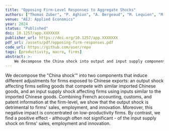 ```yaml
---
title: "Opposing Firm-Level Responses to Aggregate Shocks"
authors: ["Thomas Zuber", "P. Aghion", "A. Bergeaud", "M. Lequien", "M. Melitz"]
venue: "AEJ: Applied Economics"
year: 2024
status: "Published"
doi: 10.1257/app.XXXXXXX
publisher_url: https://doi.org/10.1257/app.XXXXXXX
pdf_url: /assets/pdf/opposing-firm-responses.pdf
code_url: https://github.com/user/repo
tags: [productivity, macro, firms]
abstract: >-
    We decompose the China shock into output and input supply components, showing opposite effects on firms’ performance and innovation.
---
```


We decompose the "China shock'" into two components that induce different adjustments for firms exposed to Chinese exports: an output shock affecting firms selling goods that compete with similar imported Chinese goods, and an input supply shock affecting firms using inputs similar to the imported Chinese goods. Combining French accounting, customs, and patent information at the firm-level, we show that the output shock is detrimental to firms' sales, employment, and innovation. Moreover, this negative impact is concentrated on low-productivity firms. By contrast, we find a positive effect - although often not significant - of the input supply shock on firms' sales, employment and innovation.